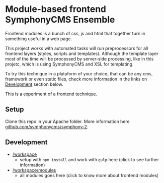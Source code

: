# Module-based frontend SymphonyCMS Ensemble

Frontend modules is a bunch of css, js and html that together turn in something useful in a web page.

This project works with automated tasks will run preprocessors for all frontend layers (styles, scripts and templates). Although the template layer most of the time will be processed by server-side processing, like in this projetc, which is using SymphonyCMS and XSL for templating.

To try this technique in a plataform of your choice, that can be any cms, framework or even static files, check more information in the links on [Development](#development) section below.

This is a experiment of a frontend technique.

## Setup

Clone this repo in your Apache folder. More information here [github.com/symphonycms/symphony-2](https://github.com/symphonycms/symphony-2).

## Development

- [/workspace](https://github.com/bernardodiasc/modules/tree/master/workspace)
  - setup with `npm install` and work with `gulp` here (click to see further information)
- [/workspace/modules](https://github.com/bernardodiasc/modules/tree/master/workspace/modules)
  - all modules goes here (click to know more about frontend modules)